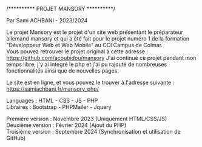 /********** PROJET MANSORY **********/

Par Sami ACHBANI - 2023/2024

Le projet Mansory est le projet d'un site web présentant le préparateur allemand mansory et qui a été fait pour le projet numéro 1 de la formation "Développeur Web et Web Mobile" au CCI Campus de Colmar.  
Vous pouvez retrouver le projet original à cette adresse :  
https://github.com/acoubidou/mansory
J'ai continué ce projet pendant mon temps libre, j'y ai integré le php et j'ai pu rajouté de nombreuses fonctionnalités ainsi que de nouvelles pages.

Le site est en ligne, et vous pouvez le trouver à l'adresse suivante :  
https://samiachbani.fr/mansory_php/

Languages : HTML - CSS - JS - PHP  
Libraires : Bootstrap - PHPMailer - Jquery

Première version : Novembre 2023 (Uniquement HTML/CSS/JS)  
Deuxième version : Février 2024  (Ajout du PHP)  
Troisième version : Septembre 2024 (Synchronisation et utilisation de GitHub)